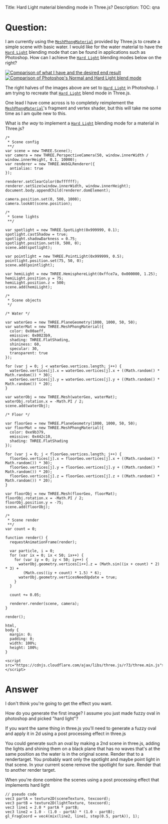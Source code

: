 Title: Hard Light material blending mode in Three.js?
Description:
TOC: qna

# Question:

I am currently using the [`MeshPhongMaterial`][1] provided by Three.js to create a simple scene with basic water. I would like for the water material to have the [`Hard Light`][2] blending mode that can be found in applications such as Photoshop. How can I achieve the [`Hard Light`][2] blending modes below on the right? 

[![Comparison of what I have and the desired end result][3]][3]
[![Comparison of Photoshop's Normal and Hard Light blend mode][4]][4]

The right halves of the images above are set to [`Hard Light`][2] in Photoshop. I am trying to recreate that [`Hard Light`][2] blend mode in Three.js.

One lead I have come across is to completely reimplement the [`MeshPhongMaterial`][1]'s fragment and vertex shader, but this will take me some time as I am quite new to this. 

What is *the way* to implement a [`Hard Light`][2] blending mode for a material in Three.js?


<!-- begin snippet: js hide: false -->

<!-- language: lang-js -->

    /* 
     * Scene config
     **/
    var scene = new THREE.Scene();
    var camera = new THREE.PerspectiveCamera(50, window.innerWidth / window.innerHeight, 0.1, 10000);
    var renderer = new THREE.WebGLRenderer({
      antialias: true
    });

    renderer.setClearColor(0xffffff);
    renderer.setSize(window.innerWidth, window.innerHeight);
    document.body.appendChild(renderer.domElement);

    camera.position.set(0, 500, 1000);
    camera.lookAt(scene.position);

    /*
     * Scene lights
     **/

    var spotlight = new THREE.SpotLight(0x999999, 0.1);
    spotlight.castShadow = true;
    spotlight.shadowDarkness = 0.75;
    spotlight.position.set(0, 500, 0);
    scene.add(spotlight);

    var pointlight = new THREE.PointLight(0x999999, 0.5);
    pointlight.position.set(75, 50, 0);
    scene.add(pointlight);

    var hemiLight = new THREE.HemisphereLight(0xffce7a, 0x000000, 1.25);
    hemiLight.position.y = 75;
    hemiLight.position.z = 500;
    scene.add(hemiLight);

    /* 
     * Scene objects
     */

    /* Water */

    var waterGeo = new THREE.PlaneGeometry(1000, 1000, 50, 50);
    var waterMat = new THREE.MeshPhongMaterial({
      color: 0x00aeff,
      emissive: 0x0023b9,
      shading: THREE.FlatShading,
      shininess: 60,
      specular: 30,
      transparent: true
    });

    for (var j = 0; j < waterGeo.vertices.length; j++) {
      waterGeo.vertices[j].x = waterGeo.vertices[j].x + ((Math.random() * Math.random()) * 30);
      waterGeo.vertices[j].y = waterGeo.vertices[j].y + ((Math.random() * Math.random()) * 20);
    }

    var waterObj = new THREE.Mesh(waterGeo, waterMat);
    waterObj.rotation.x = -Math.PI / 2;
    scene.add(waterObj);

    /* Floor */

    var floorGeo = new THREE.PlaneGeometry(1000, 1000, 50, 50);
    var floorMat = new THREE.MeshPhongMaterial({
      color: 0xe9b379,
      emissive: 0x442c10,
      shading: THREE.FlatShading
    });

    for (var j = 0; j < floorGeo.vertices.length; j++) {
      floorGeo.vertices[j].x = floorGeo.vertices[j].x + ((Math.random() * Math.random()) * 30);
      floorGeo.vertices[j].y = floorGeo.vertices[j].y + ((Math.random() * Math.random()) * 20);
      floorGeo.vertices[j].z = floorGeo.vertices[j].z + ((Math.random() * Math.random()) * 20);
    }

    var floorObj = new THREE.Mesh(floorGeo, floorMat);
    floorObj.rotation.x = -Math.PI / 2;
    floorObj.position.y = -75;
    scene.add(floorObj);

    /* 
     * Scene render
     **/
    var count = 0;

    function render() {
      requestAnimationFrame(render);

      var particle, i = 0;
      for (var ix = 0; ix < 50; ix++) {
        for (var iy = 0; iy < 50; iy++) {
          waterObj.geometry.vertices[i++].z = (Math.sin((ix + count) * 2) * 3) +
            (Math.cos((iy + count) * 1.5) * 6);
          waterObj.geometry.verticesNeedUpdate = true;
        }
      }

      count += 0.05;

      renderer.render(scene, camera);
    }

    render();

<!-- language: lang-css -->

    html,
    body {
      margin: 0;
      padding: 0;
      width: 100%;
      height: 100%;
    }



<!-- language: lang-html -->

    <script src="https://cdnjs.cloudflare.com/ajax/libs/three.js/r73/three.min.js"></script>

<!-- end snippet -->


  [1]: http://threejs.org/docs/#Reference/Materials/MeshPhongMaterial
  [2]: https://en.wikipedia.org/wiki/Blend_modes#Hard_Light
  [3]: http://i.stack.imgur.com/vNR7z.jpg
  [4]: http://i.stack.imgur.com/gkQOg.png
  [5]: http://threejs.org/docs/#Reference/Constants/Materials

# Answer

I don't think you're going to get the effect you want.

How do you generate the first image? I assume you just made fuzzy oval in photoshop and picked "hard light"?

If you want the same thing in three.js you'll need to generate a fuzzy oval and apply it in 2d using a post processing effect in three.js

You could generate such an oval by making a 2nd scene in three.js, adding the lights and shining them on a black plane that has no waves that's at the same position as the water is in the original scene. Render that to a rendertarget. You probably want only the spotlight and maybe point light in that scene. In your current scene remove the spotlight for sure. Render that to another render target.

When you're done combine the scenes using a post processing effect that implements hard light

    // pseudo code
    vec3 partA = texture2D(sceneTexture, texcoord);
    vec3 partB = texture2D(lightTexture, texcoord);
    vec3 line1 = 2.0 * partA * partB;
    vec3 line2 = 1.0 - (1.0 - partA) * (1.0 - partB);
    gl_FragCoord = vec4(mix(line2, line1, step(0.5, partA)), 1); 



